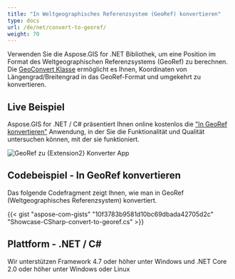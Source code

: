 ```yaml
---
title: "In Weltgeographisches Referenzsystem (GeoRef) konvertieren"
type: docs
url: /de/net/convert-to-georef/
weight: 70
---
```


Verwenden Sie die Aspose.GIS for .NET Bibliothek, um eine Position im Format des Weltgeographischen Referenzsystems (GeoRef) zu berechnen. Die [GeoConvert Klasse](https://reference.aspose.com/gis/net/aspose.gis/geoconvert) ermöglicht es Ihnen, Koordinaten von Längengrad/Breitengrad in das GeoRef-Format und umgekehrt zu konvertieren.

## **Live Beispiel**

Aspose.GIS for .NET / C# präsentiert Ihnen online kostenlos die ["In GeoRef konvertieren"](https://products.aspose.app/gis/coordinates/convert-to-georef) Anwendung, in der Sie die Funktionalität und Qualität untersuchen können, mit der sie funktioniert.

![GeoRef zu {Extension2} Konverter App](coordinates.png)

## **Codebeispiel - In GeoRef konvertieren**

Das folgende Codefragment zeigt Ihnen, wie man in GeoRef (Weltgeographisches Referenzsystem) konvertiert.

{{< gist "aspose-com-gists" "10f3783b9581d10bc69dbada42705d2c" "Showcase-CSharp-convert-to-georef.cs" >}}

## **Plattform - .NET / C#**

Wir unterstützen Framework 4.7 oder höher unter Windows und .NET Core 2.0 oder höher unter Windows oder Linux
